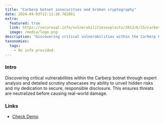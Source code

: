 ```yaml
---
title: "Carberp botnet insecurities and broken cryptography"
date: 2024-04-03T12:11:28.782861
extra:
  featured: true
  link: https://securesql.info/vulnerabilitiesexploits/2013/6/25/carberp-vulnerabilities-overview-and-poor-cryptography
  image: /media/logo.png
description: "Discovering critical vulnerabilities within the Carberp botnet through expert analysis and detailed scrutiny showcases my ability to unveil hidden risks and my dedication to secure, responsible disclosure. This ensures threats are neutralized before causing real-world damage."
taxonomies:
  tags:
    - No info provided.
---
```

### Intro

Discovering critical vulnerabilities within the Carberp botnet through expert analysis and detailed scrutiny showcases my ability to unveil hidden risks and my dedication to secure, responsible disclosure. This ensures threats are neutralized before causing real-world damage.

### Links

- [Check Demo](https://securesql.info/vulnerabilitiesexploits/2013/6/25/carberp-vulnerabilities-overview-and-poor-cryptography)
